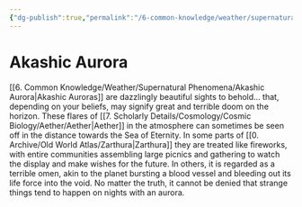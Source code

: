 ```yaml
---
{"dg-publish":true,"permalink":"/6-common-knowledge/weather/supernatural-phenomena/akashic-aurora/","noteIcon":""}
---
```


# Akashic Aurora

[[6. Common Knowledge/Weather/Supernatural Phenomena/Akashic Aurora\|Akashic Auroras]] are dazzlingly beautiful sights to behold... that, depending on your beliefs, may signify great and terrible doom on the horizon. These flares of [[7. Scholarly Details/Cosmology/Cosmic Biology/Aether/Aether\|Aether]] in the atmosphere can sometimes be seen off in the distance towards the Sea of Eternity. In some parts of [[0. Archive/Old World Atlas/Zarthura\|Zarthura]] they are treated like fireworks, with entire communities assembling large picnics and gathering to watch the display and make wishes for the future. In others, it is regarded as a terrible omen, akin to the planet bursting a blood vessel and bleeding out its life force into the void. No matter the truth, it cannot be denied that strange things tend to happen on nights with an aurora. 